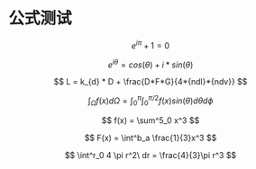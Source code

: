 # 公式测试

$$
e^{i \pi} + 1 = 0
$$

$$
e^{i\theta} = cos(\theta) + i*sin(\theta)
$$

$$
L = k_{d} * D + \frac{D*F*G}{4*{ndl}*{ndv}}
$$

$$
\int^{}_{\Omega} f(x) d\Omega = \int^{\pi}_0\int^{\pi/2}_0f(x)sin(\theta)d\theta d\phi
$$

$$
f(x) = \sum^5_0 x^3
$$

$$
F(x) = \int^b_a \frac{1}{3}x^3
$$

$$
\int^r_0 4 \pi r^2\ dr = \frac{4}{3}\pi r^3
$$